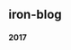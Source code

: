 ## iron-blog

#### 2017

[./blob/master/content/2017/08/16/%E6%AD%A5%E5%85%A5%E6%AD%A3%E8%BD%A8%E7%9A%84%E7%94%9F%E6%B4%BB.md]: 1.步入正轨的生活

